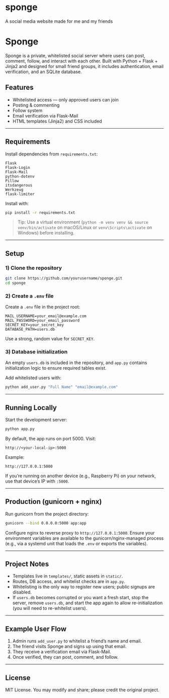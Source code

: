# sponge
A social media website made for me and my friends
# Sponge

Sponge is a private, whitelisted social server where users can post, comment, follow, and interact with each other. Built with Python + Flask + Jinja2 and designed for small friend groups, it includes authentication, email verification, and an SQLite database.

## Features

- Whitelisted access — only approved users can join
- Posting & commenting
- Follow system
- Email verification via Flask-Mail
- HTML templates (Jinja2) and CSS included

---

## Requirements

Install dependencies from `requirements.txt`:

```
Flask
Flask-Login
Flask-Mail
python-dotenv
Pillow
itsdangerous
Werkzeug
flask-limiter
```

Install with:

```bash
pip install -r requirements.txt
```

> Tip: Use a virtual environment (`python -m venv venv && source venv/bin/activate` on macOS/Linux or `venv\Scripts\activate` on Windows) before installing.

---

## Setup

### 1) Clone the repository

```bash
git clone https://github.com/yourusername/sponge.git
cd sponge
```

### 2) Create a `.env` file

Create a `.env` file in the project root:

```
MAIL_USERNAME=your_email@example.com
MAIL_PASSWORD=your_email_password
SECRET_KEY=your_secret_key
DATABASE_PATH=users.db
```

Use a strong, random value for `SECRET_KEY`.

### 3) Database initialization

An empty `users.db` is included in the repository, and `app.py` contains initialization logic to ensure required tables exist.

Add whitelisted users with:

```bash
python add_user.py "Full Name" "email@example.com"
```

---

## Running Locally

Start the development server:

```bash
python app.py
```

By default, the app runs on port 5000. Visit:

```
http://<your-local-ip>:5000
```

Example:

```
http://127.0.0.1:5000
```

If you’re running on another device (e.g., Raspberry Pi) on your network, use that device’s IP with `:5000`.

---

## Production (gunicorn + nginx)

Run gunicorn from the project directory:

```bash
gunicorn --bind 0.0.0.0:5000 app:app
```

Configure nginx to reverse proxy to `http://127.0.0.1:5000`. Ensure your environment variables are available to the gunicorn/nginx-managed process (e.g., via a systemd unit that loads the `.env` or exports the variables).

---

## Project Notes

- Templates live in `templates/`, static assets in `static/`.
- Routes, DB access, and whitelist checks are in `app.py`.
- Whitelisting is the only way to register new users; public signups are disabled.
- If `users.db` becomes corrupted or you want a fresh start, stop the server, remove `users.db`, and start the app again to allow re-initialization (you will need to re-whitelist users).

---

## Example User Flow

1. Admin runs `add_user.py` to whitelist a friend’s name and email.
2. The friend visits Sponge and signs up using that email.
3. They receive a verification email via Flask-Mail.
4. Once verified, they can post, comment, and follow.

---

## License

MIT License. You may modify and share; please credit the original project.
